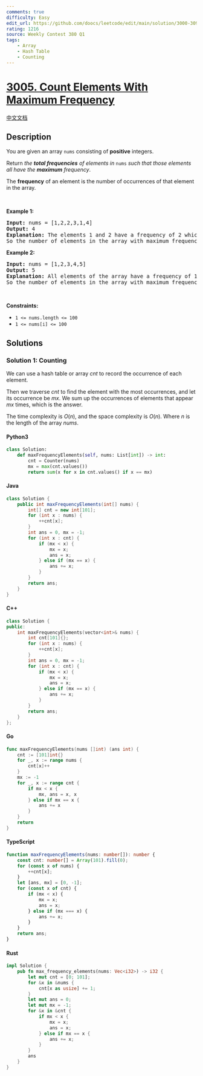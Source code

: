 ```yaml
---
comments: true
difficulty: Easy
edit_url: https://github.com/doocs/leetcode/edit/main/solution/3000-3099/3005.Count%20Elements%20With%20Maximum%20Frequency/README_EN.md
rating: 1216
source: Weekly Contest 380 Q1
tags:
    - Array
    - Hash Table
    - Counting
---
```


<!-- problem:start -->

# [3005. Count Elements With Maximum Frequency](https://leetcode.com/problems/count-elements-with-maximum-frequency)

[中文文档](/solution/3000-3099/3005.Count%20Elements%20With%20Maximum%20Frequency/README.md)

## Description

<!-- description:start -->

<p>You are given an array <code>nums</code> consisting of <strong>positive</strong> integers.</p>

<p>Return <em>the <strong>total frequencies</strong> of elements in</em><em> </em><code>nums</code>&nbsp;<em>such that those elements all have the <strong>maximum</strong> frequency</em>.</p>

<p>The <strong>frequency</strong> of an element is the number of occurrences of that element in the array.</p>

<p>&nbsp;</p>
<p><strong class="example">Example 1:</strong></p>

<pre>
<strong>Input:</strong> nums = [1,2,2,3,1,4]
<strong>Output:</strong> 4
<strong>Explanation:</strong> The elements 1 and 2 have a frequency of 2 which is the maximum frequency in the array.
So the number of elements in the array with maximum frequency is 4.
</pre>

<p><strong class="example">Example 2:</strong></p>

<pre>
<strong>Input:</strong> nums = [1,2,3,4,5]
<strong>Output:</strong> 5
<strong>Explanation:</strong> All elements of the array have a frequency of 1 which is the maximum.
So the number of elements in the array with maximum frequency is 5.
</pre>

<p>&nbsp;</p>
<p><strong>Constraints:</strong></p>

<ul>
	<li><code>1 &lt;= nums.length &lt;= 100</code></li>
	<li><code>1 &lt;= nums[i] &lt;= 100</code></li>
</ul>

<!-- description:end -->

## Solutions

<!-- solution:start -->

### Solution 1: Counting

We can use a hash table or array $cnt$ to record the occurrence of each element.

Then we traverse $cnt$ to find the element with the most occurrences, and let its occurrence be $mx$. We sum up the occurrences of elements that appear $mx$ times, which is the answer.

The time complexity is $O(n)$, and the space complexity is $O(n)$. Where $n$ is the length of the array $nums$.

<!-- tabs:start -->

#### Python3

```python
class Solution:
    def maxFrequencyElements(self, nums: List[int]) -> int:
        cnt = Counter(nums)
        mx = max(cnt.values())
        return sum(x for x in cnt.values() if x == mx)
```

#### Java

```java
class Solution {
    public int maxFrequencyElements(int[] nums) {
        int[] cnt = new int[101];
        for (int x : nums) {
            ++cnt[x];
        }
        int ans = 0, mx = -1;
        for (int x : cnt) {
            if (mx < x) {
                mx = x;
                ans = x;
            } else if (mx == x) {
                ans += x;
            }
        }
        return ans;
    }
}
```

#### C++

```cpp
class Solution {
public:
    int maxFrequencyElements(vector<int>& nums) {
        int cnt[101]{};
        for (int x : nums) {
            ++cnt[x];
        }
        int ans = 0, mx = -1;
        for (int x : cnt) {
            if (mx < x) {
                mx = x;
                ans = x;
            } else if (mx == x) {
                ans += x;
            }
        }
        return ans;
    }
};
```

#### Go

```go
func maxFrequencyElements(nums []int) (ans int) {
	cnt := [101]int{}
	for _, x := range nums {
		cnt[x]++
	}
	mx := -1
	for _, x := range cnt {
		if mx < x {
			mx, ans = x, x
		} else if mx == x {
			ans += x
		}
	}
	return
}
```

#### TypeScript

```ts
function maxFrequencyElements(nums: number[]): number {
    const cnt: number[] = Array(101).fill(0);
    for (const x of nums) {
        ++cnt[x];
    }
    let [ans, mx] = [0, -1];
    for (const x of cnt) {
        if (mx < x) {
            mx = x;
            ans = x;
        } else if (mx === x) {
            ans += x;
        }
    }
    return ans;
}
```

#### Rust

```rust
impl Solution {
    pub fn max_frequency_elements(nums: Vec<i32>) -> i32 {
        let mut cnt = [0; 101];
        for &x in &nums {
            cnt[x as usize] += 1;
        }
        let mut ans = 0;
        let mut mx = -1;
        for &x in &cnt {
            if mx < x {
                mx = x;
                ans = x;
            } else if mx == x {
                ans += x;
            }
        }
        ans
    }
}
```

<!-- tabs:end -->

<!-- solution:end -->

<!-- problem:end -->

